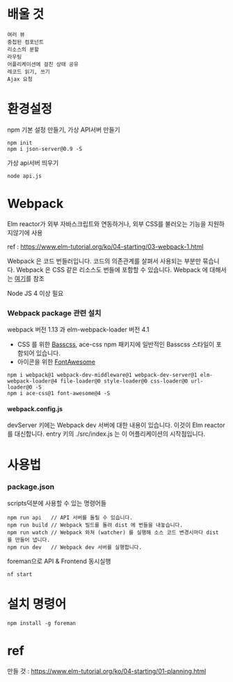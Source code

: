 # 배울 것

```
여러 뷰
중첩된 컴포넌트
리소스의 분할
라우팅
어플리케이션에 걸친 상태 공유
레코드 읽기, 쓰기
Ajax 요청
```

# 환경설정

npm 기본 설정 만들기, 가상 API서버 만들기

```
npm init
npm i json-server@0.9 -S
```

가상 api서버 띄우기

```
node api.js
```

# Webpack

Elm reactor가 외부 자바스크립트와 연동하거나, 외부 CSS를 불러오는 기능을 지원하지않기에 사용

ref : https://www.elm-tutorial.org/ko/04-starting/03-webpack-1.html

Webpack 은 코드 번들러입니다. 코드의 의존관계를 살펴서 사용되는 부분만 묶습니다. Webpack 은 CSS 같은 리소스도 번들에 포함할 수 있습니다. Webpack 에 대해서는 [여기](https://webpack.github.io/)를 참조

Node JS 4 이상 필요

### Webpack package 관련 설치

webpack 버전 1.13 과 elm-webpack-loader 버전 4.1 

- CSS 를 위한 [Basscss](http://www.basscss.com/), ace-css npm 패키지에 일반적인 Basscss 스타일이 포함되어 있습니다.
- 아이콘을 위한 [FontAwesome](https://fortawesome.github.io/Font-Awesome/)

```
npm i webpack@1 webpack-dev-middleware@1 webpack-dev-server@1 elm-webpack-loader@4 file-loader@0 style-loader@0 css-loader@0 url-loader@0 -S
npm i ace-css@1 font-awesome@4 -S
```

#### webpack.config.js

devServer 키에는 Webpack dev 서버에 대한 내용이 있습니다. 이것이 Elm reactor 를 대신합니다.
entry 키의 ./src/index.js 는 이 어플리케이션의 시작점입니다.


# 사용법

### package.json

scripts덕분에 사용할 수 있는 명령어들

```
npm run api   // API 서버를 돌릴 수 있습니다.
npm run build // Webpack 빌드를 돌려 dist 에 번들을 내놓습니다.
npm run watch // Webpack 와쳐 (watcher) 를 실행해 소스 코드 변경시마다 dist 를 만들어 냅니다.
npm run dev   // Webpack dev 서버를 실행합니다.
```

foreman으로 API & Frontend 동시실행

```
nf start
```

# 설치 명령어
```
npm install -g foreman
```

# ref

만들 것 : https://www.elm-tutorial.org/ko/04-starting/01-planning.html
